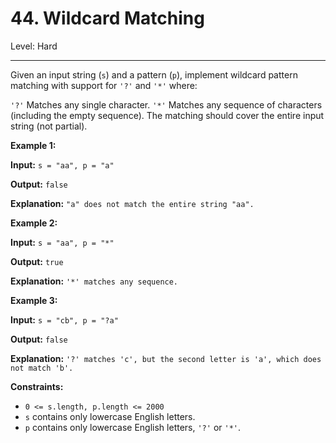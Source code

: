 # 44. Wildcard Matching

Level: Hard

---

Given an input string (`s`) and a pattern (`p`), implement wildcard pattern matching with support for `'?'` and `'*'` where:

`'?'` Matches any single character.
`'*'` Matches any sequence of characters (including the empty sequence).
The matching should cover the entire input string (not partial).

**Example 1:**

**Input:** `s = "aa", p = "a"`

**Output:** `false`

**Explanation:** `"a" does not match the entire string "aa".`

**Example 2:**

**Input:** `s = "aa", p = "*"`

**Output:** `true`

**Explanation:** `'*' matches any sequence.`

**Example 3:**

**Input:** `s = "cb", p = "?a"`

**Output:** `false`

**Explanation:** `'?' matches 'c', but the second letter is 'a', which does not match 'b'.`

**Constraints:**

- `0 <= s.length, p.length <= 2000`
- `s` contains only lowercase English letters.
- `p` contains only lowercase English letters, `'?'` or `'*'`.
